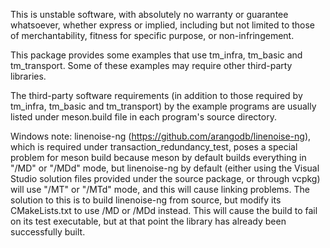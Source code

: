 This is unstable software, with absolutely no warranty or guarantee whatsoever, whether express or implied, including but not limited to those of merchantability, fitness for specific purpose, or non-infringement.

This package provides some examples that use tm_infra, tm_basic and tm_transport. Some of these examples may require other third-party libraries.

The third-party software requirements (in addition to those required by tm_infra, tm_basic and tm_transport) by the example programs are usually listed under meson.build file in each program's source directory.

Windows note: linenoise-ng (https://github.com/arangodb/linenoise-ng), which is required under transaction_redundancy_test, poses a special problem for meson build because meson by default builds everything in "/MD" or "/MDd" mode, but linenoise-ng by default (either using the Visual Studio solution files provided under the source package, or through vcpkg) will use "/MT" or "/MTd" mode, and this will cause linking problems. The solution to this is to build linenoise-ng from source, but modify its CMakeLists.txt to use /MD or /MDd instead. This will cause the build to fail on its test executable, but at that point the library has already been successfully built. 